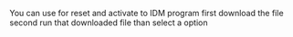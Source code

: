 You can use for reset and activate to IDM program
first download the file
second run that downloaded file 
than select a option 
